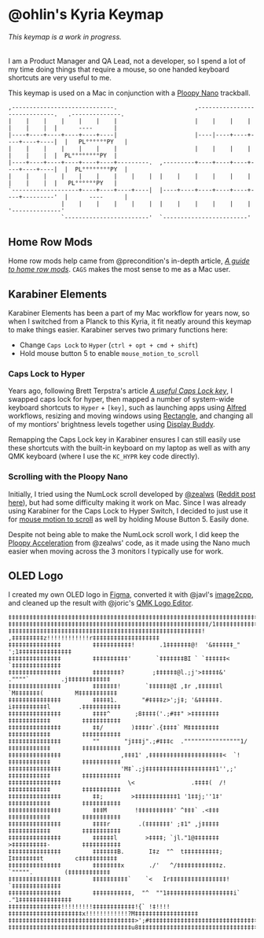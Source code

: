 # @ohlin's Kyria Keymap
###### _This keymap is a work in progress._ 

I am a Product Manager and QA Lead, not a developer, so I spend a lot of my time doing things that require a mouse, so one handed keyboard shortcuts are very useful to me.

This keymap is used on a Mac in conjunction with a [Ploopy Nano](https://github.com/ploopyco/nano-trackball) trackball.

```
,-----------------------------.                      ,-----------------------------.   .--------------.
|    |    |    |    |    |    |                      |    |    |    |    |    |    |  |      ----      |
|----+----+----+----+----+----|                      |----|----+----+----+----+----|  |   PL°°°°°°PY   |
|    |    |    |    |    |    |                      |    |    |    |    |    |    |  |  PL°°°°°°°°PY  |
|----+----+----+----+----+----+---------.  ,---------+----+----+----+----+----+----|  |  PL°°°°°°°°PY  |
|    |    |    |    |    |    |    |    |  |    |    |    |    |    |    |    |    |  |   PL°°°°°°PY   |
`-------------------+----+----+----+----|  |----+----+----+----+----+----+---------'  |      ----      |
               |    |    |    |    |    |  |    |    |    |    |    |                  '--------------'
               `------------------------'  `------------------------'
```

## Home Row Mods
Home row mods help came from @precondition's in-depth article, [_A guide to home row mods_](https://precondition.github.io/home-row-mods). `CAGS` makes the most sense to me as a Mac user.

## Karabiner Elements
Karabiner Elements has been a part of my Mac workflow for years now, so when I switched from a Planck to this Kyria, it fit neatly around this keymap to make things easier. Karabiner serves two primary functions here:

- Change `Caps Lock` to `Hyper` (`ctrl + opt + cmd + shift`)
- Hold mouse button 5 to enable `mouse_motion_to_scroll`

### Caps Lock to Hyper
Years ago, following Brett Terpstra's article [_A useful Caps Lock key_](https://brettterpstra.com/2012/12/08/a-useful-caps-lock-key/), I swapped caps lock for hyper, then mapped a number of system-wide keyboard shortcuts to `Hyper` + `[key]`, such as launching apps using [Alfred](https://www.alfredapp.com/) workflows, resizing and moving windows using [Rectangle](https://github.com/rxhanson/Rectangle), and changing all of my montiors' brightness levels together using [Display Buddy](https://displaybuddy.app/). 

Remapping the Caps Lock key in Karabiner ensures I can still easily use these shortcuts with the built-in keyboard on my laptop as well as with any QMK keyboard (where I use the `KC_HYPR` key code directly).
### Scrolling with the Ploopy Nano
Initially, I tried using the NumLock scroll developed by [@zealws](https://github.com/zealws/qmk_firmware/commit/293d3c211d9e93c127b628ac9ef9e4cb201a01da) ([Reddit post here](https://old.reddit.com/r/ploopy/comments/nlvgkq/how_to_scroll_with_the_trackball_nano/)), but had some difficulty making it work on Mac. Since I was already using Karabiner for the Caps Lock to Hyper Switch, I decided to just use it for [mouse motion to scroll](https://karabiner-elements.pqrs.org/docs/json/complex-modifications-manipulator-definition/other-types/mouse-motion-to-scroll/) as well by holding Mouse Button 5. Easily done.

Despite not being able to make the NumLock scroll work, I did keep the [Ploopy Acceleration](https://github.com/zealws/qmk_firmware/commit/293d3c211d9e93c127b628ac9ef9e4cb201a01da#diff-d9cdae01e54acdc5c6ec6f6b28f48a676287d2f9cc2c9c3aaf63724fa625f520R90-R96) from @zealws' code, as it made using the Nano much easier when moving across the 3 monitors I typically use for work.
## OLED Logo
I created my own OLED logo in [Figma](https://www.figma.com/), converted it with @javl's [image2cpp](https://javl.github.io/image2cpp), and cleaned up the result with @joric's [QMK Logo Editor](https://joric.github.io/qle/).
```
‡‡‡‡‡‡‡‡‡‡‡‡‡‡‡‡‡‡‡‡‡‡‡‡‡‡‡‡‡‡‡‡‡‡‡‡‡‡‡‡‡‡‡‡‡‡‡‡‡‡‡‡‡‡‡‡‡‡‡‡‡‡‡‡‡‡‡‡‡‡‡‡‡‡‡‡‡‡‡‡‡‡‡‡‡‡‡‡‡‡‡‡‡‡‡‡‡‡‡‡
‡‡‡‡‡‡‡‡‡‡‡‡‡‡‡‡‡‡‡‡‡‡‡‡‡‡‡‡‡‡‡‡‡‡‡‡‡‡‡‡‡‡‡‡‡‡‡‡‡‡‡‡‡‡‡‡‡/1‡‡‡‡‡‡‡‡‡‡‡‡‡‡‡‡‡‡‡‡‡‡‡‡‡‡‡‡‡‡‡‡‡‡‡‡‡‡‡‡‡
‡‡‡‡‡‡‡‡‡‡‡‡‡‡‡‡‡‡‡‡‡‡‡‡‡‡‡‡‡‡‡‡‡‡‡‡‡‡‡‡‡‡‡‡‡‡‡‡‡‡‡‡‡‡‡! ,‡‡‡‡‡‡‡‡‡z!!!!!!!!!!!!r‡‡‡‡‡‡‡‡‡‡‡‡‡‡‡‡‡‡‡
‡‡‡‡‡‡‡‡‡‡‡‡‡‡‡         ‡‡‡‡‡‡‡‡‡‡‡!       .1‡‡‡‡‡‡‡@!  '&‡‡‡‡‡‡_"                ';1‡‡‡‡‡‡‡‡‡‡‡‡‡‡‡
‡‡‡‡‡‡‡‡‡‡‡‡‡‡‡         ‡‡‡‡‡‡‡‡‡‡'       `‡‡‡‡‡‡‡BI ` `‡‡‡‡‡‡<                      `‡‡‡‡‡‡‡‡‡‡‡‡‡‡
‡‡‡‡‡‡‡‡‡‡‡‡‡‡‡         ‡‡‡‡‡‡‡‡?        ;‡‡‡‡‡‡@l.;j'>‡‡‡‡‡&'         .""""`         .j‡‡‡‡‡‡‡‡‡‡‡‡
‡‡‡‡‡‡‡‡‡‡‡‡‡‡‡         ‡‡‡‡‡‡‡!       `‡‡‡‡‡‡@I ,‡r ,‡‡‡‡‡‡l        `M‡‡‡‡‡‡‡(         M‡‡‡‡‡‡‡‡‡‡‡
‡‡‡‡‡‡‡‡‡‡‡‡‡‡‡         ‡‡‡‡‡1.       "#‡‡‡‡z>';j‡; '&‡‡‡‡‡‡.       i‡‡‡‡‡‡‡‡‡‡l        .‡‡‡‡‡‡‡‡‡‡‡
‡‡‡‡‡‡‡‡‡‡‡‡‡‡‡         ‡‡‡‡^       ;8‡‡‡‡('.;#‡‡" >‡‡‡‡‡‡‡‡        ‡‡‡‡‡‡‡‡‡‡‡‡         ‡‡‡‡‡‡‡‡‡‡‡
‡‡‡‡‡‡‡‡‡‡‡‡‡‡‡         ‡‡/        )‡‡‡‡r`.{‡‡‡‡` M‡‡‡‡‡‡‡‡‡        ‡‡‡‡‡‡‡‡‡‡‡‡         ‡‡‡‡‡‡‡‡‡‡‡
‡‡‡‡‡‡‡‡‡‡‡‡‡‡‡         ""       "j‡‡‡j".;#‡‡‡c  .""""""""""""""""1/‡‡‡‡‡‡‡‡‡‡‡‡         ‡‡‡‡‡‡‡‡‡‡‡
‡‡‡‡‡‡‡‡‡‡‡‡‡‡‡                 ,‡‡‡1' ,‡‡‡‡‡‡‡‡‡‡‡‡‡‡‡‡‡‡‡‡‡<  `!  ‡‡‡‡‡‡‡‡‡‡‡‡         ‡‡‡‡‡‡‡‡‡‡‡
‡‡‡‡‡‡‡‡‡‡‡‡‡‡‡                 'M‡`.;j‡‡‡‡‡‡‡‡‡‡‡‡‡‡‡‡‡‡‡‡1'',;'   ‡‡‡‡‡‡‡‡‡‡‡‡         ‡‡‡‡‡‡‡‡‡‡‡
‡‡‡‡‡‡‡‡‡‡‡‡‡‡‡                   \<                .‡‡‡‡(  /!      ‡‡‡‡‡‡‡‡‡‡‡‡         ‡‡‡‡‡‡‡‡‡‡‡
‡‡‡‡‡‡‡‡‡‡‡‡‡‡‡         ‡‡;        >‡‡‡‡‡‡‡‡‡‡‡‡1 '1‡‡j;''1‡'       ‡‡‡‡‡‡‡‡‡‡‡‡         ‡‡‡‡‡‡‡‡‡‡‡
‡‡‡‡‡‡‡‡‡‡‡‡‡‡‡         ‡‡‡M        !‡‡‡‡‡‡‡‡‡‡' ^‡‡‡` .<‡‡‡        ‡‡‡‡‡‡‡‡‡‡‡‡         ‡‡‡‡‡‡‡‡‡‡‡
‡‡‡‡‡‡‡‡‡‡‡‡‡‡‡         ‡‡‡‡r        .(‡‡‡‡‡‡‡' ;‡1" ,j‡‡‡‡‡        ‡‡‡‡‡‡‡‡‡‡‡‡         ‡‡‡‡‡‡‡‡‡‡‡
‡‡‡‡‡‡‡‡‡‡‡‡‡‡‡         ‡‡‡‡‡‡l        >‡‡‡‡; `jl."1@‡‡‡‡‡‡‡        >‡‡‡‡‡‡‡‡‡‡-         ‡‡‡‡‡‡‡‡‡‡‡
‡‡‡‡‡‡‡‡‡‡‡‡‡‡‡         ‡‡‡‡‡‡‡B.       I‡z  "^  t‡‡‡‡‡‡‡‡‡‡;        I‡‡‡‡‡‡‡‡t         c‡‡‡‡‡‡‡‡‡‡‡
‡‡‡‡‡‡‡‡‡‡‡‡‡‡‡         ‡‡‡‡‡‡‡‡x       ./'   ^/‡‡‡‡‡‡‡‡‡‡‡‡z.         `""""".         (‡‡‡‡‡‡‡‡‡‡‡‡
‡‡‡‡‡‡‡‡‡‡‡‡‡‡‡         ‡‡‡‡‡‡‡‡‡‡`    `<   Ir‡‡‡‡‡‡‡‡‡‡‡‡‡‡‡‡!                      `‡‡‡‡‡‡‡‡‡‡‡‡‡‡
‡‡‡‡‡‡‡‡‡‡‡‡‡‡‡         ‡‡‡‡‡‡‡‡‡‡‡,  "^  ""1‡‡‡‡‡‡‡‡‡‡‡‡‡‡‡‡‡‡‡i`                ."1‡‡‡‡‡‡‡‡‡‡‡‡‡‡‡
‡‡‡‡‡‡‡‡‡‡‡‡‡‡‡!!!!!!!!!‡‡‡‡‡‡‡‡‡‡‡‡!{` !‡!!!!‡‡‡‡‡‡‡‡‡‡‡‡‡‡‡‡‡‡‡‡‡x!!!!!!!!!!!!?M‡‡‡‡‡‡‡‡‡‡‡‡‡‡‡‡‡‡
‡‡‡‡‡‡‡‡‡‡‡‡‡‡‡‡‡‡‡‡‡‡‡‡‡‡‡‡‡‡‡‡‡‡‡‡>';#‡‡‡‡‡‡‡‡‡‡‡‡‡‡‡‡‡‡‡‡‡‡‡‡‡‡‡‡‡‡‡‡‡‡‡‡‡‡‡‡‡‡‡‡‡‡‡‡‡‡‡‡‡‡‡‡‡‡‡‡
‡‡‡‡‡‡‡‡‡‡‡‡‡‡‡‡‡‡‡‡‡‡‡‡‡‡‡‡‡‡‡‡‡‡‡u8‡‡‡‡‡‡‡‡‡‡‡‡‡‡‡‡‡‡‡‡‡‡‡‡‡‡‡‡‡‡‡‡‡‡‡‡‡‡‡‡‡‡‡‡‡‡‡‡‡‡‡‡‡‡‡‡‡‡‡‡‡‡‡
```
